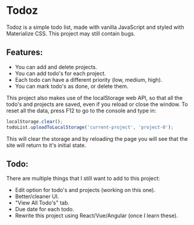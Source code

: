 # Todoz
Todoz is a simple todo list, made with vanilla JavaScript and styled with Materialize CSS. This project may still contain bugs.

## Features:
- You can add and delete projects.
- You can add todo's for each project.
- Each todo can have a different priority (low, medium, high).
- You can mark todo's as done, or delete them.

This project also makes use of the localStorage web API, so that all the todo's and projects are saved, even if you reload or close the window.
To reset all the data, press F12 to go to the console and type in:
```javascript
localStorage.clear();
todoList.uploadToLocalStorage('current-project', 'project-0');
```
This will clear the storage and by reloading the page you will see that the site will return to it's initial state.

## Todo:
There are multiple things that I still want to add to this project:
- Edit option for todo's and projects (working on this one).
- Better/cleaner UI. 
- "View All Todo's" tab.
- Due date for each todo.
- Rewrite this project using React/Vue/Angular (once I learn these).
